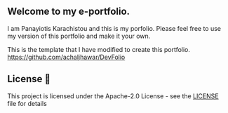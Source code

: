## Welcome to my e-portfolio.

I am Panayiotis Karachistou and this is my porfolio.
Please feel free to use my version of this portfolio and make it your own.


This is the template that I have modified to create this portfolio. 
https://github.com/achaljhawar/DevFolio

## License 📄
This project is licensed under the Apache-2.0 License - see the [LICENSE](LICENSE) file for details







